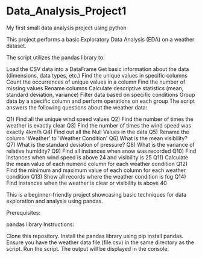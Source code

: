 # Data_Analysis_Project1
My first small data analysis project using python

This project performs a basic Exploratory Data Analysis (EDA) on a weather dataset.

The script utilizes the pandas library to:

Load the CSV data into a DataFrame
Get basic information about the data (dimensions, data types, etc.)
Find the unique values in specific columns
Count the occurrences of unique values in a column
Find the number of missing values
Rename columns
Calculate descriptive statistics (mean, standard deviation, variance)
Filter data based on specific conditions
Group data by a specific column and perform operations on each group
The script answers the following questions about the weather data:

Q1) Find all the unique wind speed values
Q2) Find the number of times the weather is exactly clear
Q3) Find the number of times the wind speed was exactly 4km/h
Q4) Find out all the Null Values in the data
Q5) Rename the column 'Weather' to 'Weather Condition'
Q6) What is the mean visibility?
Q7) What is the standard deviation of pressure?
Q8) What is the variance of relative humidity?
Q9) Find all instances when snow was recorded
Q10) Find instances when wind speed is above 24 and visibility is 25
Q11) Calculate the mean value of each numeric column for each weather condition
Q12) Find the minimum and maximum value of each column for each weather condition
Q13) Show all records where the weather condition is fog
Q14) Find instances when the weather is clear or visibility is above 40

This is a beginner-friendly project showcasing basic techniques for data exploration and analysis using pandas.

Prerequisites:

pandas library
Instructions:

Clone this repository.
Install the pandas library using pip install pandas.
Ensure you have the weather data file (file.csv) in the same directory as the script.
Run the script.
The output will be displayed in the console.
